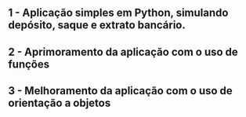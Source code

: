 ## 1 - Aplicação simples em Python, simulando depósito, saque e extrato bancário.
## 2 - Aprimoramento da aplicação com o uso de funções
## 3 - Melhoramento da aplicação com o uso de orientação a objetos
